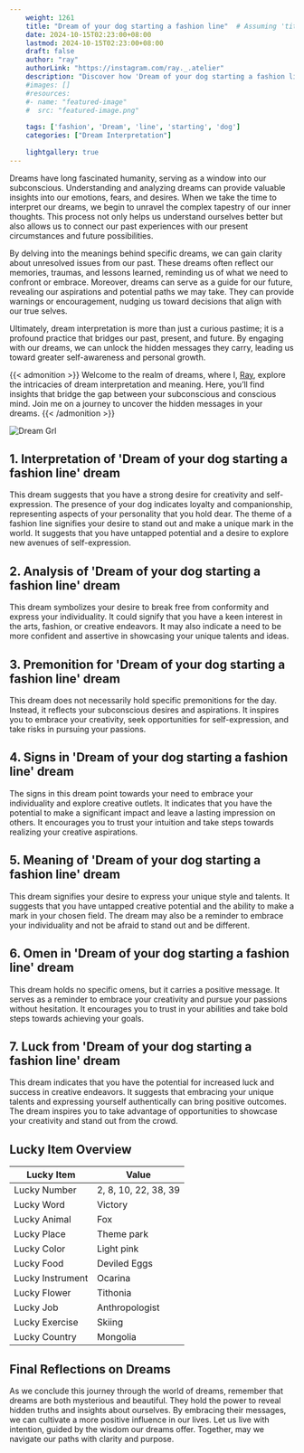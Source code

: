 ```yaml
---
    weight: 1261
    title: "Dream of your dog starting a fashion line"  # Assuming 'title' column exists
    date: 2024-10-15T02:23:00+08:00
    lastmod: 2024-10-15T02:23:00+08:00
    draft: false
    author: "ray"
    authorLink: "https://instagram.com/ray._.atelier"
    description: "Discover how 'Dream of your dog starting a fashion line' can interpret your future and uncover its significant meanings in your life."
    #images: []
    #resources:
    #- name: "featured-image"
    #  src: "featured-image.png"
    
    tags: ['fashion', 'Dream', 'line', 'starting', 'dog']
    categories: ["Dream Interpretation"]
    
    lightgallery: true
---
```

    
Dreams have long fascinated humanity, serving as a window into our subconscious. Understanding and analyzing dreams can provide valuable insights into our emotions, fears, and desires. When we take the time to interpret our dreams, we begin to unravel the complex tapestry of our inner thoughts. This process not only helps us understand ourselves better but also allows us to connect our past experiences with our present circumstances and future possibilities.

By delving into the meanings behind specific dreams, we can gain clarity about unresolved issues from our past. These dreams often reflect our memories, traumas, and lessons learned, reminding us of what we need to confront or embrace. Moreover, dreams can serve as a guide for our future, revealing our aspirations and potential paths we may take. They can provide warnings or encouragement, nudging us toward decisions that align with our true selves.

Ultimately, dream interpretation is more than just a curious pastime; it is a profound practice that bridges our past, present, and future. By engaging with our dreams, we can unlock the hidden messages they carry, leading us toward greater self-awareness and personal growth.

{{< admonition >}}
Welcome to the realm of dreams, where I, [Ray](https://instagram.com/ray._.atelier), explore the intricacies of dream interpretation and meaning. Here, you’ll find insights that bridge the gap between your subconscious and conscious mind. Join me on a journey to uncover the hidden messages in your dreams.
{{< /admonition >}}

![Dream Grl](https://cdn.pixabay.com/photo/2017/11/02/03/35/gothic-2910057_1280.jpg "Dream Grl")

## 1. Interpretation of 'Dream of your dog starting a fashion line' dream
 This dream suggests that you have a strong desire for creativity and self-expression. The presence of your dog indicates loyalty and companionship, representing aspects of your personality that you hold dear. The theme of a fashion line signifies your desire to stand out and make a unique mark in the world. It suggests that you have untapped potential and a desire to explore new avenues of self-expression.

## 2. Analysis of 'Dream of your dog starting a fashion line' dream
 This dream symbolizes your desire to break free from conformity and express your individuality. It could signify that you have a keen interest in the arts, fashion, or creative endeavors. It may also indicate a need to be more confident and assertive in showcasing your unique talents and ideas.

## 3. Premonition for 'Dream of your dog starting a fashion line' dream
 This dream does not necessarily hold specific premonitions for the day. Instead, it reflects your subconscious desires and aspirations. It inspires you to embrace your creativity, seek opportunities for self-expression, and take risks in pursuing your passions.

## 4. Signs in 'Dream of your dog starting a fashion line' dream
 The signs in this dream point towards your need to embrace your individuality and explore creative outlets. It indicates that you have the potential to make a significant impact and leave a lasting impression on others. It encourages you to trust your intuition and take steps towards realizing your creative aspirations.

## 5. Meaning of 'Dream of your dog starting a fashion line' dream
 This dream signifies your desire to express your unique style and talents. It suggests that you have untapped creative potential and the ability to make a mark in your chosen field. The dream may also be a reminder to embrace your individuality and not be afraid to stand out and be different.

## 6. Omen in 'Dream of your dog starting a fashion line' dream
 This dream holds no specific omens, but it carries a positive message. It serves as a reminder to embrace your creativity and pursue your passions without hesitation. It encourages you to trust in your abilities and take bold steps towards achieving your goals.

## 7. Luck from 'Dream of your dog starting a fashion line' dream
 This dream indicates that you have the potential for increased luck and success in creative endeavors. It suggests that embracing your unique talents and expressing yourself authentically can bring positive outcomes. The dream inspires you to take advantage of opportunities to showcase your creativity and stand out from the crowd.

## Lucky Item Overview
| Lucky Item          | Value              |
|---------------|--------------------|
| Lucky Number        | 2, 8, 10, 22, 38, 39  |
| Lucky Word          | Victory |
| Lucky Animal        | Fox |
| Lucky Place         | Theme park     |
| Lucky Color         | Light pink     |
| Lucky Food          | Deviled Eggs      |
| Lucky Instrument    | Ocarina |
| Lucky Flower        | Tithonia    |
| Lucky Job           | Anthropologist       |
| Lucky Exercise      | Skiing  |
| Lucky Country       | Mongolia    |


##  Final Reflections on Dreams

As we conclude this journey through the world of dreams, remember that dreams are both mysterious and beautiful. They hold the power to reveal hidden truths and insights about ourselves. By embracing their messages, we can cultivate a more positive influence in our lives. Let us live with intention, guided by the wisdom our dreams offer. Together, may we navigate our paths with clarity and purpose.
